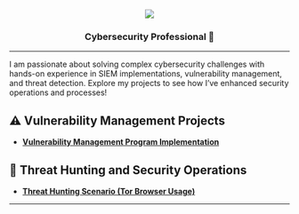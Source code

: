 <h1 align="center">
    <img src="https://readme-typing-svg.herokuapp.com/?font=Righteous&size=35&color=008000&center=true&vCenter=true&width=500&height=70&duration=2000&lines=Hi!+👋;+I'm+Chau+Pham!;" />
</h1>

<h3 align="center"> Cybersecurity Professional 🔐</h3>
</div>

---


I am passionate about solving complex cybersecurity challenges with hands-on experience in SIEM implementations, vulnerability management, and threat detection. Explore my projects to see how I’ve enhanced security operations and processes!


## ⚠️ Vulnerability Management Projects

- **[Vulnerability Management Program Implementation](https://github.com/ChauPham-security/Vulnerability-Management-Program-Implementation)**

## 🚨 Threat Hunting and Security Operations

- **[Threat Hunting Scenario (Tor Browser Usage)](https://github.com/ChauPham-security/Threat-Hunting-Scenario-Tor/tree/main)**

<hr/>

<!--
<img width="35" alt="image" src="https://github.com/user-attachments/assets/2f41c7cd-5ea8-4475-b451-a37161b6c3fb"> 
<img width="35" alt="image" src="https://github.com/user-attachments/assets/77649969-9910-4994-8b96-74a116cfb2a8">
-->

